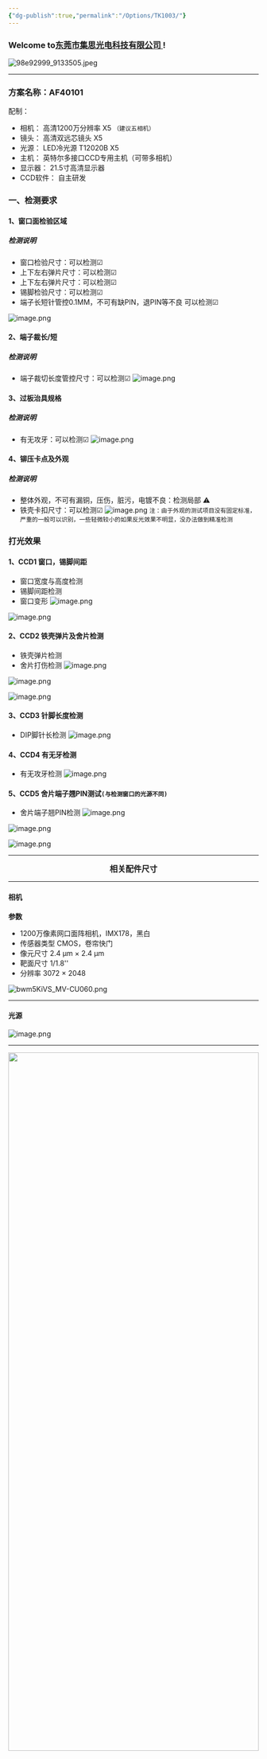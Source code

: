 ```yaml
---
{"dg-publish":true,"permalink":"/Options/TK1003/"}
---
```



### Welcome to[东莞市集思光电科技有限公司 ](https://jisicn.top) ! 

![98e92999_9133505.jpeg](https://tc.jisicn.top/img/202405031228351.jpeg)

---

### 方案名称：AF40101
配制：
- 相机： 高清1200万分辨率    X5  `（建议五相机）`
- 镜头： 高清双远芯镜头    X5
- 光源： LED冷光源 T12020B    X5
- 主机： 英特尔多接口CCD专用主机（可带多相机）   
- 显示器： 21.5寸高清显示器
- CCD软件： 自主研发


<!--<div align='center' ><font size='3'> <b>注：只看效果，其它并非本次参数</b></font></div>-->
<div STYLE="page-break-after: always;"></div> <!-- 分页 -->

### 一、检测要求
#### 1、窗口面检验区域
##### 检测说明
 - 窗口检验尺寸：可以检测☑
 - 上下左右弹片尺寸：可以检测☑
 - 上下左右弹片尺寸：可以检测☑
 - 锡脚检验尺寸：可以检测☑
 - 端子长短针管控0.1MM，不可有缺PIN，退PIN等不良  可以检测☑

![image.png](https://tc.jisicn.top/img/202411061022453.png)
#### 2、端子裁长/短
##### 检测说明
 - 端子裁切长度管控尺寸：可以检测☑
![image.png](https://tc.jisicn.top/img/202411061023022.png)

<div STYLE="page-break-after: always;"></div> <!-- 分页 -->

#### 3、过板治具规格
##### 检测说明
 - 有无攻牙：可以检测☑
![image.png](https://tc.jisicn.top/img/202411061023311.png)

<div STYLE="page-break-after: always;"></div> <!-- 分页 -->

#### 4、铆压卡点及外观
##### 检测说明
 - 整体外观，不可有漏铜，压伤，脏污，电镀不良：检测局部 ⚠
 - 铁壳卡扣尺寸：可以检测☑
![image.png](https://tc.jisicn.top/img/202411061024756.png)
`注：由于外观的测试项目没有固定标准，严重的一般可以识别，一些轻微较小的如果反光效果不明显，没办法做到精准检测`

<div STYLE="page-break-after: always;"></div> <!-- 分页 -->

### 打光效果
#### 1、CCD1  窗口，锡脚间距
- 窗口宽度与高度检测
- 锡脚间距检测
- 窗口变形
![image.png](https://tc.jisicn.top/img/202411061104836.png)

<div STYLE="page-break-after: always;"></div> <!-- 分页 -->

![image.png](https://tc.jisicn.top/img/202411061129745.png)
<div STYLE="page-break-after: always;"></div> <!-- 分页 -->

#### 2、CCD2  铁壳弹片及舍片检测
- 铁壳弹片检测
- 舍片打伤检测
![image.png](https://tc.jisicn.top/img/202411061134851.png)

<div STYLE="page-break-after: always;"></div> <!-- 分页 -->

![image.png](https://tc.jisicn.top/img/202411061135544.png)

![image.png](https://tc.jisicn.top/img/202411061139425.png)

<div STYLE="page-break-after: always;"></div> <!-- 分页 -->

#### 3、CCD3  针脚长度检测
- DIP脚针长检测
![image.png](https://tc.jisicn.top/img/202411061108300.png)

<div STYLE="page-break-after: always;"></div> <!-- 分页 -->

#### 4、CCD4  有无牙检测
- 有无攻牙检测
![image.png](https://tc.jisicn.top/img/202411061110418.png)

<div STYLE="page-break-after: always;"></div> <!-- 分页 -->

#### 5、CCD5  舍片端子翘PIN测试`(与检测窗口的光源不同)`
- 舍片端子翘PIN检测
![image.png](https://tc.jisicn.top/img/202411061137517.png)

<div STYLE="page-break-after: always;"></div> <!-- 分页 -->

![image.png](https://tc.jisicn.top/img/202411061137753.png)

![image.png](https://tc.jisicn.top/img/202411061140096.png)

<div STYLE="page-break-after: always;"></div> <!-- 分页 -->

<!--<div align='center' ><font size='3'><b>☟ 安装2D参考 ☟</b></font></div>-->

<!-- <div align='center' ><font size='3'><b>局部放大</b></font></div> -->

---

<div align='center'><font size='3'><b>相关配件尺寸</b></font></div>

---
#### 相机

**参数**

-   1200万像素网口面阵相机，IMX178，黑白
-   传感器类型 CMOS，卷帘快门
-   像元尺寸 2.4 μm × 2.4 μm
-   靶面尺寸 1/1.8''
-   分辨率 3072 × 2048

![bwm5KiVS_MV-CU060.png](https://tc.jisicn.top/img/202303301656247.png)


---

<div STYLE="page-break-after: always;"></div> <!-- 分页 -->

#### 光源


![image.png](https://tc.jisicn.top/img/202312071431657.png)

---

<div align="center"><img src="https://tc.jisicn.top/img/202305082138888.png" width="100%" height="60%"></img></div>

<div STYLE="page-break-after: always;"></div> <!-- 分页 -->

**镜头**
**50mm**

<div align="center"><img src="https://tc.jisicn.top/img/202305082211396.png" width="100%" height="70%"></img></div>

---

<div align="center"><img src="https://tc.jisicn.top/img/JS_YX_022.jpg" width="100%" height="60%"></img>
</div>

---

<div STYLE="page-break-after: always;"></div> <!-- 分页 -->

<div align="center"><img src="https://tc.jisicn.top/img/202304122151817.JPG" width="100%" height="50%"></img></div>

---

#### 文件下载：
[下载](https://jisi.lanzout.com/iVNrj2edtxvi)

---

<center><a href="Https://www.jisicn.top" target="_blank">东莞集思光电科技有限公司</a></center>
<center><a href="Https://www.jisicn.top" target="_blank">https://www.jisicn.top</a></center>
<center><a href="Https://www.dgjisi.eu.org" target="_blank">https://www.dgjisi.eu.org</a></center>

---

<div align='center' ><font size='50'><b>End Thanks</b></font></div>